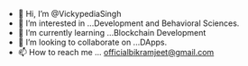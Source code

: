 - 👋 Hi, I’m @VickypediaSingh
- 👀 I’m interested in ...Development and Behavioral Sciences.
- 🌱 I’m currently learning ...Blockchain Development
- 💞️ I’m looking to collaborate on ...DApps.
- 📫 How to reach me ... officialbikramjeet@gmail.com

<!---
VickypediaSingh/VickypediaSingh is a ✨ special ✨ repository because its `README.md` (this file) appears on your GitHub profile.
You can click the Preview link to take a look at your changes.
--->
